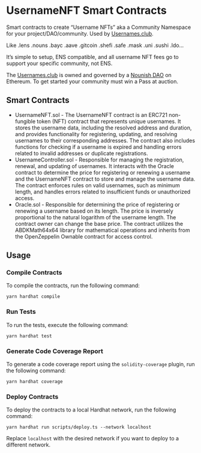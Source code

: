 # UsernameNFT Smart Contracts

Smart contracts to create “Username NFTs” aka a Community Namespace for your project/DAO/community. Used by [Usernames.club](https://usernames.club/).

Like .lens .nouns .bayc .aave .gitcoin .shefi .safe .mask .uni .sushi .ldo…

It’s simple to setup, ENS compatible, and all username NFT fees go to support your specific community, not ENS.

The [Usernames.club](https://usernames.club/) is owned and governed by a [Nounish DAO](https://nouns.build/dao/0xcbfea5c61aa7492610bdda80a927291b485e6f95/12) on Ethereum. To get started your community must win a Pass at auction.

## Smart Contracts

- UsernameNFT.sol - The UsernameNFT contract is an ERC721 non-fungible token (NFT) contract that represents unique usernames. It stores the username data, including the resolved address and duration, and provides functionality for registering, updating, and resolving usernames to their corresponding addresses. The contract also includes functions for checking if a username is expired and handling errors related to invalid addresses or duplicate registrations.
- UsernameController.sol - Responsible for managing the registration, renewal, and updating of usernames. It interacts with the Oracle contract to determine the price for registering or renewing a username and the UsernameNFT contract to store and manage the username data. The contract enforces rules on valid usernames, such as minimum length, and handles errors related to insufficient funds or unauthorized access.
- Oracle.sol - Responsible for determining the price of registering or renewing a username based on its length. The price is inversely proportional to the natural logarithm of the username length. The contract owner can change the base price. The contract utilizes the ABDKMath64x64 library for mathematical operations and inherits from the OpenZeppelin Ownable contract for access control.

## Usage

### Compile Contracts

To compile the contracts, run the following command:

```
yarn hardhat compile
```

### Run Tests

To run the tests, execute the following command:

```
yarn hardhat test
```

### Generate Code Coverage Report

To generate a code coverage report using the `solidity-coverage` plugin, run the following command:

```
yarn hardhat coverage
```

### Deploy Contracts

To deploy the contracts to a local Hardhat network, run the following command:

```
yarn hardhat run scripts/deploy.ts --network localhost
```

Replace `localhost` with the desired network if you want to deploy to a different network.
